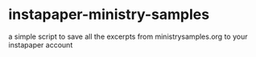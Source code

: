 instapaper-ministry-samples
===========================

a simple script to save all the excerpts from ministrysamples.org to your instapaper account
